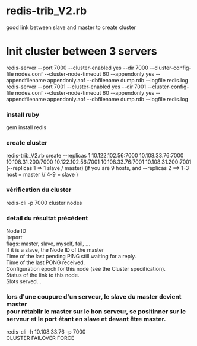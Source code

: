 # redis-trib_V2.rb
good link between slave and master to create cluster

# Init cluster between 3 servers
redis-server --port 7000 --cluster-enabled yes --dir 7000 --cluster-config-file nodes.conf --cluster-node-timeout 60 --appendonly yes --appendfilename appendonly.aof --dbfilename dump.rdb --logfile redis.log </br>
redis-server --port 7001 --cluster-enabled yes --dir 7001 --cluster-config-file nodes.conf --cluster-node-timeout 60 --appendonly yes --appendfilename appendonly.aof --dbfilename dump.rdb --logfile redis.log </br>

### install ruby
gem install redis

### create cluster
redis-trib_V2.rb create --replicas 1  10.122.102.56:7000 10.108.33.76:7000 10.108.31.200:7000 10.122.102.56:7001 10.108.33.76:7001 10.108.31.200:7001
(--replicas 1 => 1 slave / master)
(if you are 9 hosts, and --replicas 2 ==> 1-3 host = master // 4-9 = slave )

### vérification du cluster
redis-cli -p 7000 cluster nodes

### detail du résultat précédent
Node ID </br>
ip:port </br>
flags: master, slave, myself, fail, ... </br>
if it is a slave, the Node ID of the master </br>
Time of the last pending PING still waiting for a reply. </br>
Time of the last PONG received. </br>
Configuration epoch for this node (see the Cluster specification). </br>
Status of the link to this node. </br>
Slots served...

### lors d'une coupure d'un serveur, le slave du master devient master </br> pour rétablir le master sur le bon serveur, se positinner sur le serveur et le port étant en slave et devant être master.
redis-cli -h 10.108.33.76 -p 7000 </br>
CLUSTER FAILOVER FORCE
